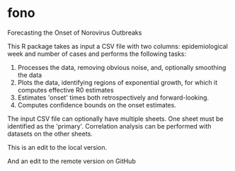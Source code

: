 # fono
Forecasting the Onset of Norovirus Outbreaks

This R package takes as input a CSV file with two columns: epidemiological week and number of cases and performs the following tasks: 
1. Processes the data, removing obvious noise, and, optionally smoothing the data
2. Plots the data, identifying regions of exponential growth, for which it computes effective R0 estimates
3. Estimates 'onset' times both retrospectively and forward-looking.
4. Computes confidence bounds on the onset estimates.

The input CSV file can optionally have multiple sheets. One sheet must be identified as the 'primary'. Correlation analysis can be performed with datasets on the other sheets. 

This is an edit to the local version.

And an edit to the remote version on GitHub
